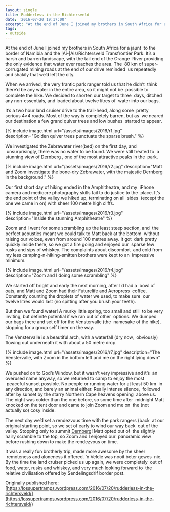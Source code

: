 ```yaml
---
layout: single
title: Rudderless in the Richtersveld
date: '2016-07-20 19:17:00'
excerpt: "At the end of June I joined my brothers in South Africa for a jaunt to the border of Namibia and the &#124;Ai-&#124;Ais/Richtersveld Transfrontier Park. It’s a harsh and barren landscape, with the tail end of the Orange River providing the only evidence that water ever reaches the area."
tags:
- outside
---
```


At the end of June I joined my brothers in South Africa for a jaunt  to the border of Namibia and the &#124;Ai-&#124;Ais/Richtersveld Transfrontier Park. It’s a harsh and barren landscape, with the tail end of the Orange  River providing the only evidence that water ever reaches the area. The  80 km of super-corrugated mining roads at the end of our drive reminded  us repeatedly and shakily that we’d left the city.

When we arrived, the very frantic park ranger told us that he didn’t  think there’d be any water in the entire area, so it might not be  possible to complete the hike. We decided to shorten our target to three  days, ditched any non-essentials, and loaded about twelve litres of  water into our bags.

It’s a two hour land cruiser drive to the trail-head, along some  pretty serious 4×4 roads. Most of the way is completely barren, but as  we neared our destination a few grand quiver trees and low bushes  started to appear.

{% include image.html url="/assets/images/2016/r1.jpg" description="Golden quiver trees punctuate the sparse brush." %}

We investigated the Zebrawater river(bed) on the first day, and  unsurprisingly, there was no water to be found. We were still treated to  a stunning view of [Dernberg](https://en.wikipedia.org/wiki/Dernberg) , one of the most attractive peaks in the  park.

{% include image.html url="/assets/images/2016/r2.jpg" description="Matt and Zoom investigate the bone-dry Zebrawater, with the majestic Dernberg in the background." %}

Our first short day of hiking ended in the Amphitheatre, and my  iPhone camera and mediocre photography skills fail to do justice to the  place. It’s the end point of the valley we hiked up, terminating on all  sides  (except the one we came in on) with sheer 100 metre high cliffs.

{% include image.html url="/assets/images/2016/r3.jpg" description="Inside the stunning Amphitheatre" %}

Zoom and I went for some scrambling up the least steep section, and  the perfect acoustics meant we could talk to Matt back at the bottom  without raising our voices, even from around 100 metres away. It got  dark pretty quickly inside there, so we got a fire going and enjoyed our  sparse few rusks and sips of whiskey. The complaints about discomfort  and cold from my less camping-n-hiking-smitten brothers were kept to an  impressive minimum.

{% include image.html url="/assets/images/2016/r4.jpg" description="Zoom and I doing some scrambling" %}

We started off bright and early the next morning, after I’d had a  bowl of oats, and Matt and Zoom had their Futurelife and Aeropress  coffee. Constantly counting the droplets of water we used, to make sure  our twelve litres would last (no spitting after you brush your teeth).

But then we found water! A murky little spring, too small and still  to be very inviting, but definite potential if we ran out of other  options. We dumped our bags there and set off for the Venstervalle (the  namesake of the hike), stopping for a group self timer on the way.

The Venstervalle is a beautiful arch, with a waterfall (dry now,  obviously) flowing out underneath it with about a 50 metre drop.

{% include image.html url="/assets/images/2016/r7.jpg" description="The Venstervalle, with Zoom in the bottom left and me on the right lying down" %}

We pushed on to God’s Window, but it wasn’t very impressive and it’s  an overused name anyway, so we returned to camp to enjoy the most  peaceful sunset possible. No people or running water for at least 50 km  in any direction, and barely an animal either. Really intense silence,  followed after by sunset by the starry Northern Cape heavens opening  above us. The night was colder than the one before, so some time after  midnight Matt knocked on the tent door and came to join Zoom and me on  the (not actually so) cosy inside.

The next day we’d set a rendezvous time with the park rangers (back  at our original starting point, so we set of early to wind our way back  out of the valley. Stopping only to summit [Dernberg](https://en.wikipedia.org/wiki/Dernberg)! Matt opted out of  the slightly hairy scramble to the top, so Zoom and I enjoyed our  panoramic view before rushing down to make the rendezvous on time.

It was a really fun brotherly trip, made more awesome by the sheer  remoteness and aloneness it offered. ‘n Veldie was nooit beter gewes  nie. By the time the land cruiser picked us up again, we were completely  out of food, water, rusks and whiskey, and very much looking forward to  the relative civilisation offered by Sendelingsdrif border post.

Originally published here: [https://lossupertramps.wordpress.com/2016/07/20/rudderless-in-the-richtersveld/](https://lossupertramps.wordpress.com/2016/07/20/rudderless-in-the-richtersveld/)
